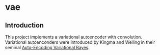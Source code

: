 # vae


## Introduction

This project implements a variational autoencoder with convolution. Variational autoenconders were introduced by Kingma and Welling in their seminal [Auto-Encoding Variational Bayes](https://arxiv.org/pdf/1312.6114.pdf).